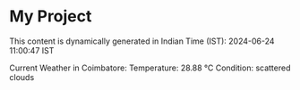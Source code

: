 # My Project

This content is dynamically generated in Indian Time (IST): 2024-06-24 11:00:47 IST


Current Weather in Coimbatore:
Temperature: 28.88 °C
Condition: scattered clouds
